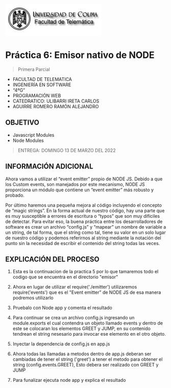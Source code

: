 ![Logo](img/ucol-logo.jpg)

# Práctica 6: Emisor nativo de NODE

> Primera Parcial

- FACULTAD DE TELEMATICA
- INGENIERÍA EN SOFTWARE
- “4ºG”
- PROGRAMACIÓN WEB
- CATEDRATICO: ULIBARRI IRETA CARLOS
- AGUIRRE ROMERO RAMÓN ALEJANDRO

## OBJETIVO

- Javascript Modules
- Node Modules

> ENTREGA: DOMINGO 13 DE MARZO DEL 2022

## INFORMACIÓN ADICIONAL

Ahora vamos a utilizar el “event emitter” propio de NODE JS. Debido a que los Custom events, son manejados por este mecanismo, NODE JS proporciona un módulo que contiene un “event emitter” más robusto y probado.

Por último haremos una pequeña mejora al código incluyendo el concepto de “magic strings”. En la forma actual de nuestro código, hay una parte que es muy susceptible a errores de escritura o “typos” que son muy difíciles de detectar. Para evitar eso, la buena práctica entre los desarrolladores de software es crear un archivo “config.js” y “mapear” un nombre de variable a un string, de tal forma, que el string como tal, tiene su valor en un solo lugar de nuestro código y podemos referirnos al string mediante la notación del punto sin la necesidad de escribir el contenido del string todas las veces.

## EXPLICACIÓN DEL PROCESO

1. Esta es la continuacion de la practica 5 por lo que tamaremos todo el codigo que se encuentra en el directorio "emisor"

2. Ahora en lugar de utilizar el require('./emitter') utilizaremos require('events') que es el "Event emitter" de NODE JS de esa manera podremos utilizarlo

3. Pruebalo con Node app y comenta el resultado

4. Para continuar se crea un archivo config.js ingresando un module.exports el cual contendra un objeto llamado events y dentro de este se colocaran los elementos GREET y JUMP, en su contenido tendrean el string nesesario para invocar ese elemento en el otro objeto.

5. Inyectar la dependencia de config.js en app.js

6. Ahora todas las llamadas a metodos dentro de app.js deberan ser cambiadas de tener el string ('greet') a tener el metodo para obtener el string (config.events.GREET), Esto debera ser realizado con GREET y JUMP

7. Para funalizar ejecuta node app y explica el resultado
